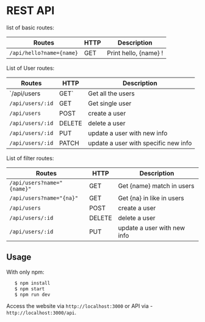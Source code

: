 # REST API

list of basic routes:

|Routes|HTTP|Description|
|---|---|---|
|`/api/hello?name={name}`|GET|Print hello, {name} !|

List of User routes:

|Routes|HTTP|Description|
|---|---|---|
|`/api/users|GET`|Get all the users|
|`/api/users/:id`|GET|Get single user|
|`/api/users`|POST|create a user|
|`/api/users/:id`|DELETE|delete a user|
|`/api/users/:id`|PUT|update a user with new info|
|`/api/users/:id`|PATCH|update a user with specific new info|

List of filter routes:

|Routes|HTTP|Description|
|---|---|---|
|`/api/users?name="{name}"`|GET|Get {name} match in users|
|`/api/users?name="{na}"`|GET|Get {na} in like in users|
|`/api/users`|POST|create a user|
|`/api/users/:id`|DELETE|delete a user|
|`/api/users/:id`|PUT|update a user with new info|

## Usage

  With only npm:
```sh
   $ npm install
   $ npm start
   $ npm run dev
```


Access the website via   `http://localhost:3000` or API via - `http://localhost:3000/api`.
